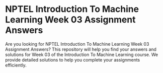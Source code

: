 # NPTEL Introduction To Machine Learning Week 03 Assignment Answers

Are you looking for NPTEL Introduction To Machine Learning Week 03 Assignment Answers? This repository will help you find your answers and solutions for Week 03 of the Introduction To Machine Learning course. We provide detailed solutions to help you complete your assignments efficiently.